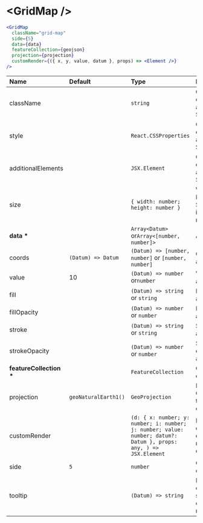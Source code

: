 # \<GridMap \/>

```jsx
<GridMap
  className="grid-map"
  side={5}
  data={data}
  featureCollection={geojson}
  projection={projection}
  customRender={({ x, y, value, datum }, props) => <Element />}
/>
```

| Name                        | Default              | Type                                                                                                             | Description                                                  |
| :-------------------------- | :------------------- | :--------------------------------------------------------------------------------------------------------------- | :----------------------------------------------------------- |
| className                   |                      | `string`                                                                                                         | Custom css classes to apply to the SVG                       |
| style                       |                      | `React.CSSProperties`                                                                                            | Custom style object to apply to the SVG                      |
| additionalElements          |                      | `JSX.Element`                                                                                                    | Optional elements to add to the SVG                          |
| size                        |                      | `{ width: number; height: number }`                                                                              | Width and Height of the SVG. Default is parent node size.    |
| <b>data \*</b>              |                      | `Array<Datum>` or`Array<[number, number]>`                                                                       | Array of data                                                |
| coords                      | `(Datum) => Datum`   | `(Datum) => [number, number]` or `[number, number]`                                                              | Coords accessor                                              |
| value                       | 10                   | `(Datum) => number` or`number`                                                                                   | Value accessor                                               |
| fill                        |                      | `(Datum) => string` or `string`                                                                                  | Fill color accessor                                          |
| fillOpacity                 |                      | `(Datum) => number` or `number`                                                                                  | Fill opacity accessor                                        |
| stroke                      |                      | `(Datum) => string` or `string`                                                                                  | Stroke color accessor                                        |
| strokeOpacity               |                      | `(Datum) => number` or `number`                                                                                  | Stroke opacity accessor                                      |
| <b>featureCollection \*</b> |                      | `FeatureCollection`                                                                                              | GeoJson object                                               |
| projection                  | `geoNaturalEarth1()` | `GeoProjection`                                                                                                  | D3 GeoProjection to map coordinates                          |
| customRender                |                      | `(d: { x: number; y: number; i: number; j: number; value: number; datum?: Datum }, props: any, ) => JSX.Element` | Return custom element to render as data point                |
| side                        | `5`                  | `number`                                                                                                         | Grid cell dimension                                          |
| tooltip                     |                      | `(Datum) => string`                                                                                              | Return HTML or text as a string to show on element mouseover |
